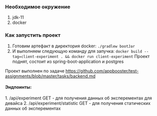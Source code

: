 <h3>Необходимое окружение</h3>

1. jdk-11
2. docker

<h3>Как запустить проект</h2>

1. Готовим артефакт в директория docker: `./gradlew bootJar`
2. И выполняем следующую команду для запучка: `docker build --tag=client-experiment . && docker run client-experiment`
   Проект поднят, состоит из spring-boot-application и postgres

Проект выполнен по задаче https://github.com/appbooster/test-assignments/blob/master/tasks/backend.md

<h4>Эндпоинты:</h4>
1. /api/experiment GET - для получения данных об эксперементах для девайса
2. /api/experiment/statistic GET - для получения статических данных об эксперементах